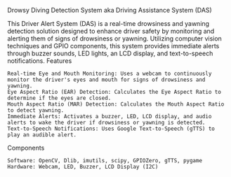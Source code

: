 Drowsy Diving Detection System aka Driving Assistance System (DAS)

This Driver Alert System (DAS) is a real-time drowsiness and yawning detection solution designed to enhance driver safety by monitoring and alerting them of signs of drowsiness or yawning. Utilizing computer vision techniques and GPIO components, this system provides immediate alerts through buzzer sounds, LED lights, an LCD display, and text-to-speech notifications.
Features

    Real-time Eye and Mouth Monitoring: Uses a webcam to continuously monitor the driver's eyes and mouth for signs of drowsiness and yawning.
    Eye Aspect Ratio (EAR) Detection: Calculates the Eye Aspect Ratio to determine if the eyes are closed.
    Mouth Aspect Ratio (MAR) Detection: Calculates the Mouth Aspect Ratio to detect yawning.
    Immediate Alerts: Activates a buzzer, LED, LCD display, and audio alerts to wake the driver if drowsiness or yawning is detected.
    Text-to-Speech Notifications: Uses Google Text-to-Speech (gTTS) to play an audible alert.

Components

    Software: OpenCV, Dlib, imutils, scipy, GPIOZero, gTTS, pygame
    Hardware: Webcam, LED, Buzzer, LCD Display (I2C)
